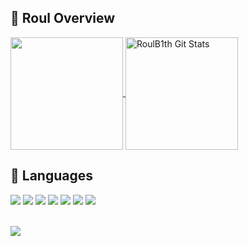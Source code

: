 

## 💪 Roul Overview

<p>
  <a href="https://github.com/RoulB1th/RoulB1th/" >
    <img align="center" src="https://github-readme-stats.vercel.app/api/top-langs/?layout=compact&username=RoulB1th&hide=typescript,javascript,css,scss,java,html&title_color=ffffff&text_color=c9cacc&icon_color=2bbc8a&bg_color=0000" height="180px"/>
  </a>
  
  <a href="https://github.com/RoulB1th/RoulB1th/" >
    <img align="center" src="https://github-readme-stats.vercel.app/api?username=RoulB1th&show_icons=true&line_height=27&count_private=true&title_color=ffffff&text_color=c9cacc&icon_color=2bbc8a&bg_color=1d1f21" alt="RoulB1th Git Stats" height="180px"/>
  </a>
  
 </p>
 
 

## 📖 Languages
 
<div align="left">
  <img src="https://img.shields.io/badge/php-AEB2D5?style=for-the-badge&logo=php&logoColor=white">
  <img src="https://img.shields.io/badge/JavaScript-F7DF1E?style=for-the-badge&logo=javascript&logoColor=black">
  <img src="https://img.shields.io/badge/CSS3-1572B6?style=for-the-badge&logo=css3&logoColor=white">
  <img src="https://img.shields.io/badge/MySQL-f29111?style=for-the-badge&logo=mysql&logoColor=white">
  <img src="https://img.shields.io/badge/laravel-fb503b?style=for-the-badge&logo=laravel&logoColor=white">
  <img src="https://img.shields.io/badge/Docker-2CA5E0?style=for-the-badge&logo=docker&logoColor=white">
  <img src="https://img.shields.io/badge/Git-F05032?style=for-the-badge&logo=git&logoColor=white">
<div/>

<br />

![](https://komarev.com/ghpvc/?username=RoulB1th&color=dc143d)
